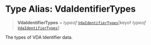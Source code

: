 # Type Alias: VdaIdentifierTypes

> **VdaIdentifierTypes** = *typeof* [`VdaIdentifierTypes`](../variables/VdaIdentifierTypes.md)\[keyof *typeof* [`VdaIdentifierTypes`](../variables/VdaIdentifierTypes.md)\]

The types of VDA Identifier data.
